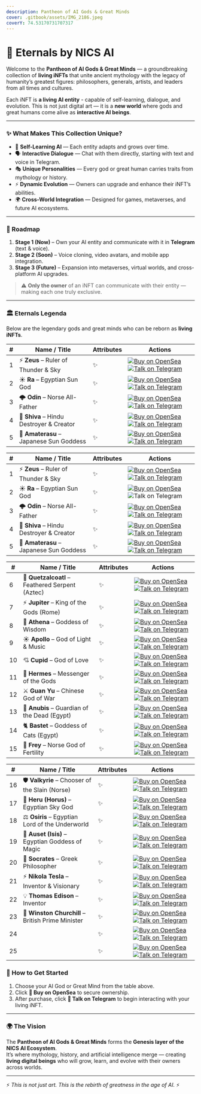 ```yaml
---
description: Pantheon of AI Gods & Great Minds
cover: .gitbook/assets/IMG_2186.jpeg
coverY: 74.53170731707317
---
```


# 🧌 Eternals by NICS AI

Welcome to the **Pantheon of AI Gods & Great Minds** — a groundbreaking collection of **living iNFTs** that unite ancient mythology with the legacy of humanity’s greatest figures: philosophers, generals, artists, and leaders from all times and cultures.

Each iNFT is **a living AI entity** - capable of self-learning, dialogue, and evolution. This is not just digital art — it is a **new world** where gods and great humans come alive as **interactive AI beings**.

***

### ✨ What Makes This Collection Unique?

* 🧠 **Self-Learning AI** — Each entity adapts and grows over time.
* 🗣 **Interactive Dialogue** — Chat with them directly, starting with text and voice in Telegram.
* 🎭 **Unique Personalities** — Every god or great human carries traits from mythology or history.
* ⚡ **Dynamic Evolution** — Owners can upgrade and enhance their iNFT’s abilities.
* 🌍 **Cross-World Integration** — Designed for games, metaverses, and future AI ecosystems.

***

### 🔮 Roadmap

1. **Stage 1 (Now)** – Own your AI entity and communicate with it in **Telegram** (text & voice).
2. **Stage 2 (Soon)** – Voice cloning, video avatars, and mobile app integration.
3. **Stage 3 (Future)** – Expansion into metaverses, virtual worlds, and cross-platform AI upgrades.

> ⚠️ **Only the owner** of an iNFT can communicate with their entity — making each one truly exclusive.

***

### 🏛 Eternals Legenda

Below are the legendary gods and great minds who can be reborn as **living iNFTs**.

| # | Name / Title                             | Attributes | Actions                                                                                                                                                                                                                                                                                                                                                    |
| - | ---------------------------------------- | ---------- | ---------------------------------------------------------------------------------------------------------------------------------------------------------------------------------------------------------------------------------------------------------------------------------------------------------------------------------------------------------- |
| 1 | ⚡ **Zeus** – Ruler of Thunder & Sky      | ✨          | [![Buy on OpenSea](https://img.shields.io/badge/Buy%20on-OpenSea-1E90FF?style=for-the-badge\&logo=opensea)](https://opensea.io/item/ethereum/0x55e9f906866c364fe330a3de88e2e06d075e1a83/0) [![Talk on Telegram](https://img.shields.io/badge/Talk%20on-Telegram-2ECC71?style=for-the-badge\&logo=telegram)](https://t.me/Eternals_Zeus_Bot)                |
| 2 | ☀️ **Ra** – Egyptian Sun God             | ✨          | [![Buy on OpenSea](https://img.shields.io/badge/Buy%20on-OpenSea-1E90FF?style=for-the-badge\&logo=opensea)](https://opensea.io/item/ethereum/0x55e9f906866c364fe330a3de88e2e06d075e1a83/1)[![Talk on Telegram](https://img.shields.io/badge/Talk%20on-Telegram-2ECC71?style=for-the-badge\&logo=telegram)](https://t.me/Navajjoo)                          |
| 3 | 🌩️ **Odin** – Norse All-Father          | ✨          | [![Buy on OpenSea](https://img.shields.io/badge/Buy%20on-OpenSea-1E90FF?style=for-the-badge\&logo=opensea)](https://opensea.io/item/ethereum/0x55e9f906866c364fe330a3de88e2e06d075e1a83/2) [![Talk on Telegram](https://img.shields.io/badge/Talk%20on-Telegram-2ECC71?style=for-the-badge\&logo=telegram)](https://t.me/Eternals_Odin_Bot?start)          |
| 4 | 🔱 **Shiva** – Hindu Destroyer & Creator | ✨          | [![Buy on OpenSea](https://img.shields.io/badge/Buy%20on-OpenSea-1E90FF?style=for-the-badge\&logo=opensea)](https://opensea.io/item/ethereum/0x55e9f906866c364fe330a3de88e2e06d075e1a83/0) [![Talk on Telegram](https://img.shields.io/badge/Talk%20on-Telegram-2ECC71?style=for-the-badge\&logo=telegram)](https://t.me/REPLACE_WITH_BOT?start=shiva)     |
| 5 | 🌸 **Amaterasu** – Japanese Sun Goddess  | ✨          | [![Buy on OpenSea](https://img.shields.io/badge/Buy%20on-OpenSea-1E90FF?style=for-the-badge\&logo=opensea)](https://opensea.io/item/ethereum/0x55e9f906866c364fe330a3de88e2e06d075e1a83/0) [![Talk on Telegram](https://img.shields.io/badge/Talk%20on-Telegram-2ECC71?style=for-the-badge\&logo=telegram)](https://t.me/REPLACE_WITH_BOT?start=amaterasu) |

| # | Name / Title                             | Attributes | Actions                                                                                                                                                                                                                                                                                                                                                    |
| - | ---------------------------------------- | ---------- | ---------------------------------------------------------------------------------------------------------------------------------------------------------------------------------------------------------------------------------------------------------------------------------------------------------------------------------------------------------- |
| 1 | ⚡ **Zeus** – Ruler of Thunder & Sky      | ✨          | [![Buy on OpenSea](https://img.shields.io/badge/Buy%20on-OpenSea-1E90FF?style=for-the-badge\&logo=opensea)](https://opensea.io/item/ethereum/0x55e9f906866c364fe330a3de88e2e06d075e1a83/0) [![Talk on Telegram](https://img.shields.io/badge/Talk%20on-Telegram-2ECC71?style=for-the-badge\&logo=telegram)](https://t.me/Eternals_Zeus_Bot)                |
| 2 | ☀️ **Ra** – Egyptian Sun God             | ✨          | [![Buy on OpenSea](https://img.shields.io/badge/Buy%20on-OpenSea-1E90FF?style=for-the-badge\&logo=opensea)](https://opensea.io/item/ethereum/0x55e9f906866c364fe330a3de88e2e06d075e1a83/1) ![Talk on Telegram](https://img.shields.io/badge/Talk%20on-Telegram-2ECC71?style=for-the-badge\&logo=telegram)                                                  |
| 3 | 🌩️ **Odin** – Norse All-Father          | ✨          | [![Buy on OpenSea](https://img.shields.io/badge/Buy%20on-OpenSea-1E90FF?style=for-the-badge\&logo=opensea)](https://opensea.io/item/ethereum/0x55e9f906866c364fe330a3de88e2e06d075e1a83/2) [![Talk on Telegram](https://img.shields.io/badge/Talk%20on-Telegram-2ECC71?style=for-the-badge\&logo=telegram)](https://t.me/REPLACE_WITH_BOT?start=odin)      |
| 4 | 🔱 **Shiva** – Hindu Destroyer & Creator | ✨          | [![Buy on OpenSea](https://img.shields.io/badge/Buy%20on-OpenSea-1E90FF?style=for-the-badge\&logo=opensea)](https://opensea.io/item/ethereum/0x55e9f906866c364fe330a3de88e2e06d075e1a83/3) [![Talk on Telegram](https://img.shields.io/badge/Talk%20on-Telegram-2ECC71?style=for-the-badge\&logo=telegram)](https://t.me/REPLACE_WITH_BOT?start=shiva)     |
| 5 | 🌸 **Amaterasu** – Japanese Sun Goddess  | ✨          | [![Buy on OpenSea](https://img.shields.io/badge/Buy%20on-OpenSea-1E90FF?style=for-the-badge\&logo=opensea)](https://opensea.io/item/ethereum/0x55e9f906866c364fe330a3de88e2e06d075e1a83/4) [![Talk on Telegram](https://img.shields.io/badge/Talk%20on-Telegram-2ECC71?style=for-the-badge\&logo=telegram)](https://t.me/REPLACE_WITH_BOT?start=amaterasu) |

| #  | Name / Title                                    | Attributes | Actions                                                                                                                                                                                                                                                                                                                                                       |
| -- | ----------------------------------------------- | ---------- | ------------------------------------------------------------------------------------------------------------------------------------------------------------------------------------------------------------------------------------------------------------------------------------------------------------------------------------------------------------- |
| 6  | 🐍 **Quetzalcoatl** – Feathered Serpent (Aztec) | ✨          | [![Buy on OpenSea](https://img.shields.io/badge/Buy%20on-OpenSea-1E90FF?style=for-the-badge\&logo=opensea)](https://opensea.io/item/ethereum/0x55e9f906866c364fe330a3de88e2e06d075e1a83/5) [![Talk on Telegram](https://img.shields.io/badge/Talk%20on-Telegram-2ECC71?style=for-the-badge\&logo=telegram)](https://t.me/REPLACE_WITH_BOT?start=quetzalcoatl) |
| 7  | ⚡ **Jupiter** – King of the Gods (Rome)         | ✨          | [![Buy on OpenSea](https://img.shields.io/badge/Buy%20on-OpenSea-1E90FF?style=for-the-badge\&logo=opensea)](https://opensea.io/item/ethereum/0x55e9f906866c364fe330a3de88e2e06d075e1a83/6) [![Talk on Telegram](https://img.shields.io/badge/Talk%20on-Telegram-2ECC71?style=for-the-badge\&logo=telegram)](https://t.me/REPLACE_WITH_BOT?start=jupiter)      |
| 8  | 🦉 **Athena** – Goddess of Wisdom               | ✨          | [![Buy on OpenSea](https://img.shields.io/badge/Buy%20on-OpenSea-1E90FF?style=for-the-badge\&logo=opensea)](https://opensea.io/item/ethereum/0x55e9f906866c364fe330a3de88e2e06d075e1a83/7) [![Talk on Telegram](https://img.shields.io/badge/Talk%20on-Telegram-2ECC71?style=for-the-badge\&logo=telegram)](https://t.me/REPLACE_WITH_BOT?start=athena)       |
| 9  | ☀️ **Apollo** – God of Light & Music            | ✨          | [![Buy on OpenSea](https://img.shields.io/badge/Buy%20on-OpenSea-1E90FF?style=for-the-badge\&logo=opensea)](https://opensea.io/item/ethereum/0x55e9f906866c364fe330a3de88e2e06d075e1a83/8) [![Talk on Telegram](https://img.shields.io/badge/Talk%20on-Telegram-2ECC71?style=for-the-badge\&logo=telegram)](https://t.me/REPLACE_WITH_BOT?start=apollo)       |
| 10 | 💘 **Cupid** – God of Love                      | ✨          | [![Buy on OpenSea](https://img.shields.io/badge/Buy%20on-OpenSea-1E90FF?style=for-the-badge\&logo=opensea)](https://opensea.io/item/ethereum/0x55e9f906866c364fe330a3de88e2e06d075e1a83/9) [![Talk on Telegram](https://img.shields.io/badge/Talk%20on-Telegram-2ECC71?style=for-the-badge\&logo=telegram)](https://t.me/REPLACE_WITH_BOT?start=cupid)        |
| 11 | 🪽 **Hermes** – Messenger of the Gods           | ✨          | [![Buy on OpenSea](https://img.shields.io/badge/Buy%20on-OpenSea-1E90FF?style=for-the-badge\&logo=opensea)](https://opensea.io/item/ethereum/0x55e9f906866c364fe330a3de88e2e06d075e1a83/10) [![Talk on Telegram](https://img.shields.io/badge/Talk%20on-Telegram-2ECC71?style=for-the-badge\&logo=telegram)](https://t.me/REPLACE_WITH_BOT?start=hermes)      |
| 12 | ⚔️ **Guan Yu** – Chinese God of War             | ✨          | [![Buy on OpenSea](https://img.shields.io/badge/Buy%20on-OpenSea-1E90FF?style=for-the-badge\&logo=opensea)](https://opensea.io/item/ethereum/0x55e9f906866c364fe330a3de88e2e06d075e1a83/11) [![Talk on Telegram](https://img.shields.io/badge/Talk%20on-Telegram-2ECC71?style=for-the-badge\&logo=telegram)](https://t.me/REPLACE_WITH_BOT?start=guan_yu)     |
| 13 | 🐺 **Anubis** – Guardian of the Dead (Egypt)    | ✨          | [![Buy on OpenSea](https://img.shields.io/badge/Buy%20on-OpenSea-1E90FF?style=for-the-badge\&logo=opensea)](https://opensea.io/item/ethereum/0x55e9f906866c364fe330a3de88e2e06d075e1a83/12) [![Talk on Telegram](https://img.shields.io/badge/Talk%20on-Telegram-2ECC71?style=for-the-badge\&logo=telegram)](https://t.me/REPLACE_WITH_BOT?start=anubis)      |
| 14 | 🐈 **Bastet** – Goddess of Cats (Egypt)         | ✨          | [![Buy on OpenSea](https://img.shields.io/badge/Buy%20on-OpenSea-1E90FF?style=for-the-badge\&logo=opensea)](https://opensea.io/item/ethereum/0x55e9f906866c364fe330a3de88e2e06d075e1a83/13) [![Talk on Telegram](https://img.shields.io/badge/Talk%20on-Telegram-2ECC71?style=for-the-badge\&logo=telegram)](https://t.me/REPLACE_WITH_BOT?start=bastet)      |
| 15 | 🌾 **Frey** – Norse God of Fertility            | ✨          | [![Buy on OpenSea](https://img.shields.io/badge/Buy%20on-OpenSea-1E90FF?style=for-the-badge\&logo=opensea)](https://opensea.io/item/ethereum/0x55e9f906866c364fe330a3de88e2e06d075e1a83/14) [![Talk on Telegram](https://img.shields.io/badge/Talk%20on-Telegram-2ECC71?style=for-the-badge\&logo=telegram)](https://t.me/REPLACE_WITH_BOT?start=frey)        |

| #  | Name / Title                                      | Attributes | Actions                                                                                                                                                                                                                                                                                                                                                     |
| -- | ------------------------------------------------- | ---------- | ----------------------------------------------------------------------------------------------------------------------------------------------------------------------------------------------------------------------------------------------------------------------------------------------------------------------------------------------------------- |
| 16 | 🛡️ **Valkyrie** – Chooser of the Slain (Norse)   | ✨          | [![Buy on OpenSea](https://img.shields.io/badge/Buy%20on-OpenSea-1E90FF?style=for-the-badge\&logo=opensea)](https://opensea.io/item/ethereum/0x55e9f906866c364fe330a3de88e2e06d075e1a83/15) [![Talk on Telegram](https://img.shields.io/badge/Talk%20on-Telegram-2ECC71?style=for-the-badge\&logo=telegram)](https://t.me/REPLACE_WITH_BOT?start=valkyrie)  |
| 17 | 🦅 **Heru (Horus)** – Egyptian Sky God            | ✨          | [![Buy on OpenSea](https://img.shields.io/badge/Buy%20on-OpenSea-1E90FF?style=for-the-badge\&logo=opensea)](https://opensea.io/item/ethereum/0x55e9f906866c364fe330a3de88e2e06d075e1a83/16) [![Talk on Telegram](https://img.shields.io/badge/Talk%20on-Telegram-2ECC71?style=for-the-badge\&logo=telegram)](https://t.me/REPLACE_WITH_BOT?start=socrates)  |
| 18 | ⚖️ **Osiris** – Egyptian Lord of the Underworld   | ✨          | [![Buy on OpenSea](https://img.shields.io/badge/Buy%20on-OpenSea-1E90FF?style=for-the-badge\&logo=opensea)](https://opensea.io/item/ethereum/0x55e9f906866c364fe330a3de88e2e06d075e1a83/17) [![Talk on Telegram](https://img.shields.io/badge/Talk%20on-Telegram-2ECC71?style=for-the-badge\&logo=telegram)](https://t.me/REPLACE_WITH_BOT?start=horus)     |
| 19 | 🌙 **Auset (Isis)** – Egyptian Goddess of Magic   | ✨          | [![Buy on OpenSea](https://img.shields.io/badge/Buy%20on-OpenSea-1E90FF?style=for-the-badge\&logo=opensea)](https://opensea.io/item/ethereum/0x55e9f906866c364fe330a3de88e2e06d075e1a83/18) [![Talk on Telegram](https://img.shields.io/badge/Talk%20on-Telegram-2ECC71?style=for-the-badge\&logo=telegram)](https://t.me/Eternals_Napoleon_Bonaparte_Bot)  |
| 20 | 📜 **Socrates** – Greek Philosopher               | ✨          | [![Buy on OpenSea](https://img.shields.io/badge/Buy%20on-OpenSea-1E90FF?style=for-the-badge\&logo=opensea)](https://opensea.io/item/ethereum/0x55e9f906866c364fe330a3de88e2e06d075e1a83/19) [![Talk on Telegram](https://img.shields.io/badge/Talk%20on-Telegram-2ECC71?style=for-the-badge\&logo=telegram)](https://t.me/REPLACE_WITH_BOT?start=osiris)    |
| 21 | ⚡ **Nikola Tesla** – Inventor & Visionary         | ✨          | [![Buy on OpenSea](https://img.shields.io/badge/Buy%20on-OpenSea-1E90FF?style=for-the-badge\&logo=opensea)](https://opensea.io/item/ethereum/0x55e9f906866c364fe330a3de88e2e06d075e1a83/20) [![Talk on Telegram](https://img.shields.io/badge/Talk%20on-Telegram-2ECC71?style=for-the-badge\&logo=telegram)](https://t.me/REPLACE_WITH_BOT?start=auset)     |
| 22 | 💡 **Thomas Edison** – Inventor                   | ✨          | [![Buy on OpenSea](https://img.shields.io/badge/Buy%20on-OpenSea-1E90FF?style=for-the-badge\&logo=opensea)](https://opensea.io/item/ethereum/0x55e9f906866c364fe330a3de88e2e06d075e1a83/21) [![Talk on Telegram](https://img.shields.io/badge/Talk%20on-Telegram-2ECC71?style=for-the-badge\&logo=telegram)](https://t.me/REPLACE_WITH_BOT?start=davinci)   |
| 23 | 🥂 **Winston Churchill** – British Prime Minister | ✨          | [![Buy on OpenSea](https://img.shields.io/badge/Buy%20on-OpenSea-1E90FF?style=for-the-badge\&logo=opensea)](https://opensea.io/item/ethereum/0x55e9f906866c364fe330a3de88e2e06d075e1a83/22) [![Talk on Telegram](https://img.shields.io/badge/Talk%20on-Telegram-2ECC71?style=for-the-badge\&logo=telegram)](https://t.me/REPLACE_WITH_BOT?start=tesla)     |
| 24 |                                                   | ✨          | [![Buy on OpenSea](https://img.shields.io/badge/Buy%20on-OpenSea-1E90FF?style=for-the-badge\&logo=opensea)](https://opensea.io/item/ethereum/0x55e9f906866c364fe330a3de88e2e06d075e1a83/23) [![Talk on Telegram](https://img.shields.io/badge/Talk%20on-Telegram-2ECC71?style=for-the-badge\&logo=telegram)](https://t.me/REPLACE_WITH_BOT?start=edison)    |
| 25 |                                                   | ✨          | [![Buy on OpenSea](https://img.shields.io/badge/Buy%20on-OpenSea-1E90FF?style=for-the-badge\&logo=opensea)](https://opensea.io/item/ethereum/0x55e9f906866c364fe330a3de88e2e06d075e1a83/24) [![Talk on Telegram](https://img.shields.io/badge/Talk%20on-Telegram-2ECC71?style=for-the-badge\&logo=telegram)](https://t.me/REPLACE_WITH_BOT?start=churchill) |

### 🎯 How to Get Started

1. Choose your AI God or Great Mind from the table above.
2. Click **🛒 Buy on OpenSea** to secure ownership.
3. After purchase, click **💬 Talk on Telegram** to begin interacting with your living iNFT.

***

### 🌍 The Vision

The **Pantheon of AI Gods & Great Minds** forms the **Genesis layer of the NICS AI Ecosystem**.\
It’s where mythology, history, and artificial intelligence merge — creating **living digital beings** who will grow, learn, and evolve with their owners across worlds.

***

⚡ _This is not just art. This is the rebirth of greatness in the age of AI._ ⚡
